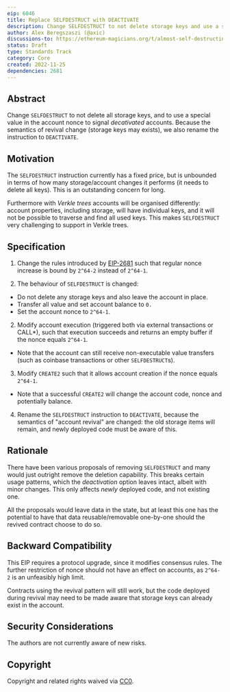 ```yaml
---
eip: 6046
title: Replace SELFDESTRUCT with DEACTIVATE
description: Change SELFDESTRUCT to not delete storage keys and use a special value in the account nonce to signal deactivation
author: Alex Beregszaszi (@axic)
discussions-to: https://ethereum-magicians.org/t/almost-self-destructing-selfdestruct-deactivate/11886
status: Draft
type: Standards Track
category: Core
created: 2022-11-25
dependencies: 2681
---
```


## Abstract

Change `SELFDESTRUCT` to not delete all storage keys, and to use a special value in the account nonce to signal *decativated* accounts. Because the semantics of revival change (storage keys may exists), we also rename the instruction to `DEACTIVATE`.

## Motivation

The `SELFDESTRUCT` instruction currently has a fixed price, but is unbounded in terms of how many storage/account changes it performs (it needs to delete all keys). This is an outstanding concern for long.

Furthermore with *Verkle trees* accounts will be organised differently: account properties, including storage, will have individual keys, and it will not be possible to traverse and find all used keys. This makes `SELFDESTRUCT` very challenging to support in Verkle trees.

## Specification

1. Change the rules introduced by [EIP-2681](./eip-2681.md) such that regular nonce increase is bound by `2^64-2` instead of `2^64-1`.

2. The behaviour of `SELFDESTRUCT` is changed:
  - Do not delete any storage keys and also leave the account in place.
  - Transfer all value and set account balance to `0.`
  - Set the account nonce to `2^64-1`.

2. Modify account execution (triggered both via external transactions or CALL*), such that execution succeeds and returns an empty buffer if the nonce equals `2^64-1`.
  - Note that the account can still receive non-executable value transfers (such as coinbase transactions or other `SELFDESTRUCT`s).

3. Modify `CREATE2` such that it allows account creation if the nonce equals `2^64-1`.
  - Note that a successful `CREATE2` will change the account code, nonce and potentially balance.

4. Rename the `SELFDESTRUCT` instruction to `DEACTIVATE`, because the semantics of "account revival" are changed: the old storage items will remain, and newly deployed code must be aware of this.

## Rationale

There have been various proposals of removing `SELFDESTRUCT` and many would just outright remove the deletion capability. This breaks certain usage patterns, which the *deactivation* option leaves intact, albeit with minor changes. This only affects *newly* deployed code, and not existing one.

All the proposals would leave data in the state, but at least this one has the potential to have that data reusable/removable one-by-one should the revived contract choose to do so.

## Backward Compatibility

This EIP requires a protocol upgrade, since it modifies consensus rules. The further restriction of nonce should not have an effect on accounts, as `2^64-2` is an unfeasibly high limit.

Contracts using the revival pattern will still work, but the code deployed during revival may need to be made aware that storage keys can already exist in the account.

## Security Considerations

The authors are not currently aware of new risks.

## Copyright

Copyright and related rights waived via [CC0](../LICENSE.md).

